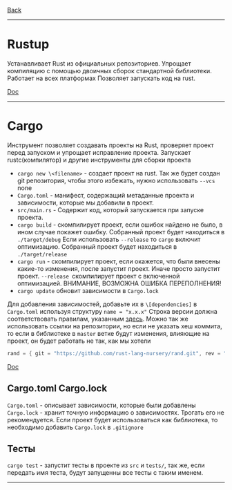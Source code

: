 [Back](../README.md)

---

# Rustup
Устанавливает Rust из официальных репозиториев. Упрощает компиляцию с помощью двоичных сборок стандартной библиотеки. Работает на всех платформах
Позволяет запускать код на rust.

[Doc](https://rust-lang.github.io/rustup/index.html)

---

# Cargo
Инструмент позволяет создавать проекты на Rust, проверяет проект перед запуском и упрощает исправление проекта. Запускает rustc(компилятор) и другие инструменты для сборки проекта

- `cargo new \<filename>` - создает проект на rust. Так же будет создан git репозитория, чтобы этого избежать, нужно использовать `--vcs` none
- `Cargo.toml` - манифест, содержащий метаданные проекта и зависимости, которые мы добавили в проект.
- `src/main.rs` - Содержит код, который запускается при запуске проекта.
- `cargo build` - скомпилирует проект, если ошибок найдено не было, в ином случае покажет ошибку. Собранный проект будет находиться в `./target/debug` Если использовать `--release` то `cargo` включит оптимизацию. Собранный проект будет находиться в `./target/release`
- `cargo run` - скомпилирует проект, если окажется, что были внесены какие-то изменения, после запустит проект. Иначе просто запустит проект. `--release `скомпилирует проект с включенной оптимизацией. ВНИМАНИЕ, ВОЗМОЖНА ОШИБКА ПЕРЕПОЛНЕНИЯ!
- `cargo update` обновит зависимости в `Cargo.lock`

Для добавления зависимостей, добавьте их в `\[dependencies]` в `Cargo.toml` используя структуру `name = "x.x.x"` Строка версии должна соответствовать правилам, указанным [здесь](https://github.com/dtolnay/semver#requirements).
Можно так же использовать ссылки на репозитории, но если не указать хеш коммита, то если в библиотеке в `master` ветке будут изменения, влияющие на проект, он будет работать не так, как мы хотели

```Rust
rand = { git = "https://github.com/rust-lang-nursery/rand.git", rev = "9f35b8e" }
```

[Doc](https://doc.rust-lang.org/cargo/index.html)

## Cargo.toml Cargo.lock
`Cargo.toml` - описывает зависимости, которые были добавлены
`Cargo.lock` - хранит точную информацию о зависимостях. Трогать его не рекомендуется.
Если проект будет использоваться как библиотека, то необходимо добавить `Cargo.lock` в `.gitignore`

## Тесты
`cargo test` - запустит тесты в проекте из `src` и `tests/`, так же, если передать имя теста, будут запущенны все тесты с таким именем.

---